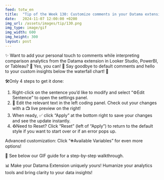 ```yaml
---
feed: totw_en
title:  "Tip of the Week 130: Customize comments in your Datama extension!"
date:   2024-11-07 12:00:00 +0200
img_url: /assets/images/tip/130.png
img_type: image/gif
img_width: 600
img_height: 300
layout: post
---
```


✨ Want to add your personal touch to comments while interpreting comparison analytics from the Datama extension in Looker Studio, PowerBI, or Tableau? 🤔 Yes, you can! 🌈 Say goodbye to default comments and hello to your custom insights below the waterfall chart! 🎉

🛠️Only 4 steps to get it done:

  1.	Right-click on the sentence you’d like to modify and select “⚙️Edit Sentence” to open the settings panel. 
  2.	📝 Edit the relevant text in the left coding panel. Check out your changes with a 📺 live preview on the right! 
  3.	When ready, ✅ click “Apply” at the bottom right to save your changes and see the update instantly. 
  4.	♻️Need to Reset? Click “Reset” (left of “Apply”) to return to the default style if you want to start over or if an error pops up. 
  
Advanced customization: Click “➕Available Variables” for even more options! 

🎥 See below our GIF guide for a step-by-step walkthrough. 

📊 Make your Datama Extension uniquely yours! Humanize your analytics tools and bring clarity to your data insights! 
